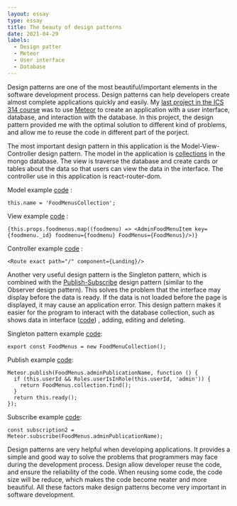 ```yaml
---
layout: essay
type: essay
title: The beauty of design patterns
date: 2021-04-29
labels:
  - Design patter
  - Meteor
  - User interface
  - Database
---
```


Design patterns are one of the most beautiful/important elements in the software development process. Design patterns can help developers create almost complete applications quickly and easily. My [last project in the ICS 314 course](https://manoa-hunger-helper.github.io/) was to use [Meteor](https://www.meteor.com/) to create an application with a user interface, database, and interaction with the database. In this project, the design pattern provided me with the optimal solution to different kind of problems, and allow me to reuse the code in different part of the porject.

The most important design pattern in this application is the Model-View-Controller design pattern. The model in the application is [collections](https://docs.meteor.com/api/collections.html) in the mongo database. The view is traverse the database and create cards or tables about the data so that users can view the data in the interface. The controller use in this application is react-router-dom.

Model example [code](https://github.com/manoa-hunger-helper/manoa-hunger-helper/blob/master/app/imports/api/menu/FoodMenu.js) :
```
this.name = 'FoodMenusCollection';
```

View example [code](https://github.com/manoa-hunger-helper/manoa-hunger-helper/blob/master/app/imports/ui/pages/AdminManageVendors.jsx) :
```
{this.props.foodmenus.map((foodmenu) => <AdminFoodMenuItem key={foodmenu._id} foodmenu={foodmenu} FoodMenus={FoodMenus}/>)}
```

Controller example [code](https://github.com/manoa-hunger-helper/manoa-hunger-helper/blob/master/app/imports/ui/layouts/App.jsx) :
```
<Route exact path="/" component={Landing}/>
```

Another very useful design pattern is the Singleton pattern, which is combined with the [Publish-Subscribe](https://guide.meteor.com/data-loading.html) design pattern (similar to the Observer design pattern). This solves the problem that the interface may display before the data is ready. If the data is not loaded before the page is displayed, it may cause an application error. This design pattern makes it easier for the program to interact with the database collection, such as shows data in interface ([code](https://github.com/manoa-hunger-helper/manoa-hunger-helper/blob/master/app/imports/ui/pages/AdminManageVendors.jsx)) , adding, editing and deleting.

Singleton pattern example [code](https://github.com/manoa-hunger-helper/manoa-hunger-helper/blob/master/app/imports/api/menu/FoodMenu.js):
```
export const FoodMenus = new FoodMenuCollection();
```

Publish example [code](https://github.com/manoa-hunger-helper/manoa-hunger-helper/blob/master/app/imports/startup/server/Publications.js):
```
Meteor.publish(FoodMenus.adminPublicationName, function () {
  if (this.userId && Roles.userIsInRole(this.userId, 'admin')) {
    return FoodMenus.collection.find();
  }
  return this.ready();
});
```

Subscribe example [code](https://github.com/manoa-hunger-helper/manoa-hunger-helper/blob/master/app/imports/ui/pages/AdminManageVendors.jsx#L78):
```
const subscription2 = Meteor.subscribe(FoodMenus.adminPublicationName);
```

Design patterns are very helpful when developing applications. It provides a simple and good way to solve the problems that programmers may face during the development process. Design allow developer reuse the code, and ensure the reliability of the code. When reusing some code, the code size will be reduce, which makes the code become neater and more beautiful. All these factors make design patterns become very important in software development.
